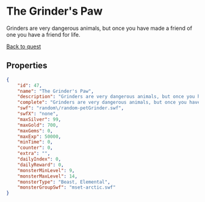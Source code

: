 # The Grinder's Paw

Grinders are very dangerous animals, but once you have made a friend of one you have a friend for life.

[Back to quest](../quests.md)

## Properties

```json
{
    "id": 47,
    "name": "The Grinder's Paw",
    "description": "Grinders are very dangerous animals, but once you have made a friend of one you have a friend for life.",
    "complete": "Grinders are very dangerous animals, but once you have made a friend of one you have a friend for life.",
    "swf": "random\/random-petGrinder.swf",
    "swfX": "none",
    "maxSilver": 99,
    "maxGold": 700,
    "maxGems": 0,
    "maxExp": 50000,
    "minTime": 0,
    "counter": 0,
    "extra": "",
    "dailyIndex": 0,
    "dailyReward": 0,
    "monsterMinLevel": 9,
    "monsterMaxLevel": 14,
    "monsterType": "Beast, Elemental",
    "monsterGroupSwf": "mset-arctic.swf"
}
```

